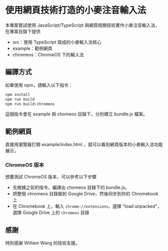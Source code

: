 # 使用網頁技術打造的小麥注音輸入法

本專案嘗試使用 JavaScript/TypeScript 與網頁相關技術實作小麥注音輸入法，在專案目錄下提供

- src：使用 TypeScript 寫成的小麥輸入法核心
- example：範例網頁
- chromeos：ChromeOS 下的輸入法

## 編譯方式

如果使用 npm，請輸入以下指令：

```sh
npm install
npm run build
npm run build:chromeos
```

這個指令會在 example 與 chomeos 目錄下，分別建立 bundle.js 檔案。

## 範例網頁

直接用瀏覽器打開 example/index.html ，就可以看到網頁版本的小麥輸入法功能展示。

### ChromeOS 版本

想要測試 ChromeOS 版本，可以參考以下步驟

- 先根據之前的指令，編譯出 chomeos 目錄下的 bundle.js。
- 把整個 chromeos 目錄搬到 Google Drive，然後同步到你的 Chromebook 上
- 在 Chromebook 上，輸入 `chrome://extensions`，選擇 "load unpacked"，選擇 Google Drive 上的 `chromeos` 目錄

## 感謝

特別感謝 William Wang 的技術支援。
